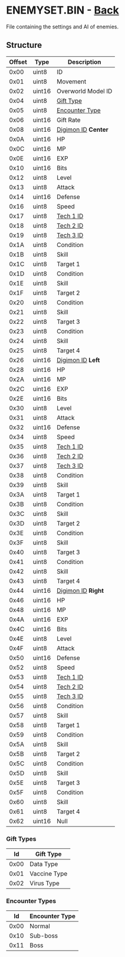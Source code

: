# ENEMYSET.BIN - [Back](../../../home.html)

File containing the settings and AI of enemies.

## Structure

| Offset | Type | Description |
|--------|------|-------------|
| 0x00   | uint8 | ID
| 0x01   | uint8 | Movement
| 0x02   | uint16 | Overworld Model ID
| 0x04   | uint8 | [Gift Type](#gift-types)
| 0x05   | uint8 | [Encounter Type](#encounter-types)
| 0x06   | uint16 | Gift Rate
| 0x08   | uint16 | [Digimon ID](https://gledson999.github.io/opendw2/DMW2/Dictionary/Digimon.html) **Center**
| 0x0A   | uint16 | HP
| 0x0C   | uint16 | MP
| 0x0E   | uint16 | EXP
| 0x10   | uint16 | Bits
| 0x12   | uint8 | Level
| 0x13   | uint8 | Attack
| 0x14   | uint16 | Defense
| 0x16   | uint8 | Speed
| 0x17   | uint8 | [Tech 1 ID](https://gledson999.github.io/opendw2/DMW2/Dictionary/Tech.html)
| 0x18   | uint8 | [Tech 2 ID](https://gledson999.github.io/opendw2/DMW2/Dictionary/Tech.html)
| 0x19   | uint8 | [Tech 3 ID](https://gledson999.github.io/opendw2/DMW2/Dictionary/Tech.html)
| 0x1A   | uint8 | Condition
| 0x1B   | uint8 | Skill
| 0x1C   | uint8 | Target 1
| 0x1D   | uint8 | Condition
| 0x1E   | uint8 | Skill
| 0x1F   | uint8 | Target 2
| 0x20   | uint8 | Condition
| 0x21   | uint8 | Skill
| 0x22   | uint8 | Target 3
| 0x23   | uint8 | Condition
| 0x24   | uint8 | Skill
| 0x25   | uint8 | Target 4
| 0x26   | uint16 | [Digimon ID](https://gledson999.github.io/opendw2/DMW2/Dictionary/Digimon.html) **Left**
| 0x28   | uint16 | HP
| 0x2A   | uint16 | MP
| 0x2C   | uint16 | EXP
| 0x2E   | uint16 | Bits
| 0x30   | uint8 | Level
| 0x31   | uint8 | Attack
| 0x32   | uint16 | Defense
| 0x34   | uint8 | Speed
| 0x35   | uint8 | [Tech 1 ID](https://gledson999.github.io/opendw2/DMW2/Dictionary/Tech.html)
| 0x36   | uint8 | [Tech 2 ID](https://gledson999.github.io/opendw2/DMW2/Dictionary/Tech.html)
| 0x37   | uint8 | [Tech 3 ID](https://gledson999.github.io/opendw2/DMW2/Dictionary/Tech.html)
| 0x38   | uint8 | Condition
| 0x39   | uint8 | Skill
| 0x3A   | uint8 | Target 1
| 0x3B   | uint8 | Condition
| 0x3C   | uint8 | Skill
| 0x3D   | uint8 | Target 2
| 0x3E   | uint8 | Condition
| 0x3F   | uint8 | Skill
| 0x40   | uint8 | Target 3
| 0x41   | uint8 | Condition
| 0x42   | uint8 | Skill
| 0x43   | uint8 | Target 4
| 0x44   | uint16 | [Digimon ID](https://gledson999.github.io/opendw2/DMW2/Dictionary/Digimon.html) **Right**
| 0x46   | uint16 | HP
| 0x48   | uint16 | MP
| 0x4A   | uint16 | EXP
| 0x4C   | uint16 | Bits
| 0x4E   | uint8 | Level
| 0x4F   | uint8 | Attack
| 0x50   | uint16 | Defense
| 0x52   | uint8 | Speed
| 0x53   | uint8 | [Tech 1 ID](https://gledson999.github.io/opendw2/DMW2/Dictionary/Tech.html)
| 0x54   | uint8 | [Tech 2 ID](https://gledson999.github.io/opendw2/DMW2/Dictionary/Tech.html)
| 0x55   | uint8 | [Tech 3 ID](https://gledson999.github.io/opendw2/DMW2/Dictionary/Tech.html)
| 0x56   | uint8 | Condition
| 0x57   | uint8 | Skill
| 0x58   | uint8 | Target 1
| 0x59   | uint8 | Condition
| 0x5A   | uint8 | Skill
| 0x5B   | uint8 | Target 2
| 0x5C   | uint8 | Condition
| 0x5D   | uint8 | Skill
| 0x5E   | uint8 | Target 3
| 0x5F   | uint8 | Condition
| 0x60   | uint8 | Skill
| 0x61   | uint8 | Target 4
| 0x62   | uint16 | Null

### Gift Types

| Id   | Gift Type |
|------|------------|
| 0x00 | Data Type   
| 0x01 | Vaccine Type
| 0x02 | Virus Type

### Encounter Types

| Id   | Encounter Type |
|------|------------|
| 0x00 | Normal   
| 0x10 | Sub-boss
| 0x11 | Boss

